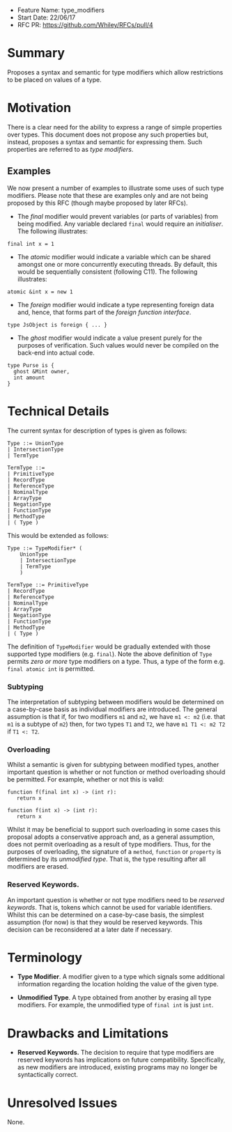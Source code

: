 - Feature Name: type_modifiers
- Start Date: 22/06/17
- RFC PR: https://github.com/Whiley/RFCs/pull/4

# Summary

Proposes a syntax and semantic for type modifiers which allow
restrictions to be placed on values of a type.

# Motivation

There is a clear need for the ability to express a range of simple
properties over types.  This document does not propose any such
properties but, instead, proposes a syntax and semantic for expressing
them.  Such properties are referred to as _type modifiers_.

## Examples

We now present a number of examples to illustrate some uses of such
type modifiers.  Please note that these are examples only and are not
being proposed by this RFC (though maybe proposed by later RFCs).

* The _final_ modifier would prevent variables (or parts of variables)
from being modified.  Any variable declared `final` would require an
_initialiser_.  The following illustrates:

```
final int x = 1
```

* The _atomic_ modifier would indicate a variable which can be shared
amongst one or more concurrently executing threads.  By default, this
would be sequentially consistent (following C11).  The following illustrates:

```
atomic &int x = new 1
```

* The _foreign_ modifier would indicate a type representing foreign
  data and, hence, that forms part of the _foreign function
  interface_.

```
type JsObject is foreign { ... }
```

* The _ghost_ modifier would indicate a value present purely for the
  purposes of verification.  Such values would never be compiled on
  the back-end into actual code.

```
type Purse is {
  ghost &Mint owner,
  int amount
}
```


# Technical Details

The current syntax for description of types is given as follows:

```
Type ::= UnionType
| IntersectionType
| TermType

TermType ::=
| PrimitiveType
| RecordType
| ReferenceType
| NominalType
| ArrayType
| NegationType
| FunctionType
| MethodType
| ( Type )
```

This would be extended as follows:

```
Type ::= TypeModifier* (
	UnionType
	| IntersectionType
	| TermType
	)

TermType ::= PrimitiveType
| RecordType
| ReferenceType
| NominalType
| ArrayType
| NegationType
| FunctionType
| MethodType
| ( Type )
```

The definition of `TypeModifier` would be gradually extended with
those supported type modifiers (e.g. `final`).  Note the above
definition of `Type` permits _zero or more_ type modifiers on a type.
Thus, a type of the form e.g. `final atomic int` is permitted.

### Subtyping

The interpretation of subtyping between modifiers would be determined
on a case-by-case basis as individual modifiers are introduced.  The
general assumption is that if, for two modifiers `m1` and `m2`, we
have `m1 <: m2` (i.e. that `m1` is a subtype of `m2`) then, for two
types `T1` and `T2`, we have `m1 T1 <: m2 T2` if `T1 <: T2`.

### Overloading

Whilst a semantic is given for subtyping between modified types,
another important question is whether or not function or method
overloading should be permitted.  For example, whether or not this is
valid:

```
function f(final int x) -> (int r):
   return x

function f(int x) -> (int r):
   return x
```

Whilst it may be beneficial to support such overloading in some cases
this proposal adopts a conservative approach and, as a general
assumption, does not permit overloading as a result of type modifiers.
Thus, for the purposes of overloading, the signature of a `method`,
`function` or `property` is determined by its _unmodified type_.  That
is, the type resulting after all modifiers are erased.

### Reserved Keywords.

An important question is whether or not type modifiers need to be
_reserved keywords_.  That is, tokens which cannot be used for
variable identifiers.  Whilst this can be determined on a case-by-case
basis, the simplest assumption (for now) is that they would be
reserved keywords.  This decision can be reconsidered at a later date
if necessary.

# Terminology

* **Type Modifier**.  A modifier given to a type which signals some
  additional information regarding the location holding the value of
  the given type.

* **Unmodified Type**.  A type obtained from another by erasing all
  type modifiers.  For example, the unmodified type of `final int` is
  just `int`.

# Drawbacks and Limitations

* **Reserved Keywords.** The decision to require that type modifiers
  are reserved keywords has implications on future compatibility.
  Specifically, as new modifiers are introduced, existing programs may
  no longer be syntactically correct.

# Unresolved Issues

None.
